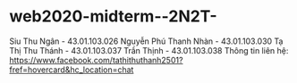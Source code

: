 # web2020-midterm--2N2T-
Siu Thu Ngân - 43.01.103.026
Nguyễn Phú Thanh Nhàn - 43.01.103.030
Tạ Thị Thu Thánh - 43.01.103.037
Trần Thịnh - 43.01.103.038
Thông tin liên hệ: https://www.facebook.com/tathithuthanh2501?fref=hovercard&hc_location=chat
